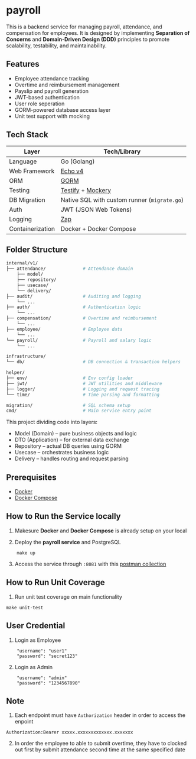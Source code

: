 # payroll

This is a backend service for managing payroll, attendance, and compensation for employees. It is designed by implementing **Separation of Concerns** and **Domain-Driven Design (DDD)** principles to promote scalability, testability, and maintainability.

## Features

- Employee attendance tracking
- Overtime and reimbursement management
- Payslip and payroll generation
- JWT-based authentication
- User role seperation
- GORM-powered database access layer
- Unit test support with mocking

## Tech Stack

| Layer            | Tech/Library                                                                                  |
| ---------------- | --------------------------------------------------------------------------------------------- |
| Language         | Go (Golang)                                                                                   |
| Web Framework    | [Echo v4](https://echo.labstack.com)                                                          |
| ORM              | [GORM](https://gorm.io/)                                                                      |
| Testing          | [Testify](https://github.com/stretchr/testify) + [Mockery](https://github.com/vektra/mockery) |
| DB Migration     | Native SQL with custom runner (`migrate.go`)                                                  |
| Auth             | JWT (JSON Web Tokens)                                                                         |
| Logging          | [Zap](https://github.com/uber-go/zap)                                                         |
| Containerization | Docker + Docker Compose                                                                       |

## Folder Structure

```bash
internal/v1/
├── attendance/              # Attendance domain
    ├── model/
    ├── repository/
    ├── usecase/
    └── delivery/
├── audit/                   # Auditing and logging
    └── ...
├── auth/                    # Authentication logic
    └── ...
├── compensation/            # Overtime and reimbursement
    └── ...
├── employee/                # Employee data
    └── ...
└── payroll/                 # Payroll and salary logic
    └── ...

infrastructure/
└── db/                      # DB connection & transaction helpers

helper/
├── env/                     # Env config loader
├── jwt/                     # JWT utilities and middleware
├── logger/                  # Logging and request tracing
└── time/                    # Time parsing and formatting

migration/                   # SQL schema setup
cmd/                         # Main service entry point
```

This project dividing code into layers:

- Model (Domain) – pure business objects and logic
- DTO (Application) – for external data exchange
- Repository – actual DB queries using GORM
- Usecase – orchestrates business logic
- Delivery – handles routing and request parsing

## Prerequisites

- [Docker](https://www.docker.com/)
- [Docker Compose](https://docs.docker.com/compose/)

## How to Run the Service locally

1. Makesure **Docker** and **Docker Compose** is already setup on your local

2. Deploy the **payroll service** and PostgreSQL

```
    make up
```

3. Access the service through `:8081` with this [postman collection](https://github.com/kadekchresna/payroll/blob/master/payroll.postman_collection.json)

## How to Run Unit Coverage

1. Run unit test coverage on main functionality

```
make unit-test
```

## User Credential

1. Login as Employee

```
    "username": "user1"
    "password": "secret123"
```

2. Login as Admin

```
    "username": "admin"
    "password": "1234567890"
```

## Note

1. Each endpoint must have `Authorization` header in order to access the enpoint

```
Authorization:Bearer xxxxx.xxxxxxxxxxxxx.xxxxxxx
```

2. In order the employee to able to submit overtime, they have to clocked out first by submit attendance second time at the same specified date
